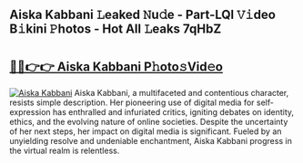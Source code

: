 ## Aiska Kabbani 𝙻eaked 𝙽u𝚍e - Part-LQl 𝚅𝚒deo B𝚒kini 𝙿hotos - Hot All 𝙻eaks 7qHbZ

# <h2><a href="http://ld6zsv0.urlbe.top/?page=Aiska+Kabbani">🔗🔗👉👉 Aiska Kabbani P𝚑oto𝚜Vid𝚎o</a></h2>

[![Aiska Kabbani](https://i.imgur.com/eBuTRDB.gif)](http://ld6zsv0.urlbe.top/?page=Aiska+Kabbani)
Aiska Kabbani, a multifaceted and contentious character, resists simple description. Her pioneering use of digital media for self-expression has enthralled and infuriated critics, igniting debates on identity, ethics, and the evolving nature of online societies. Despite the uncertainty of her next steps, her impact on digital media is significant. Fueled by an unyielding resolve and undeniable enchantment, Aiska Kabbani progress in the virtual realm is relentless.
